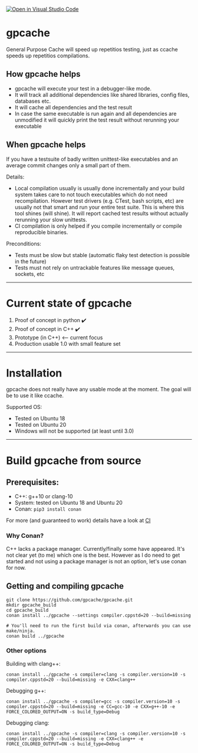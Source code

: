 [![Open in Visual Studio Code](https://open.vscode.dev/badges/open-in-vscode.svg)](https://open.vscode.dev/gpcache/gpcache)

# gpcache
General Purpose Cache will speed up repetitios testing, just as ccache speeds up repetitios compilations.

## How gpcache helps
- gpcache will execute your test in a debugger-like mode.
- It will track all additional dependencies like shared libraries, config files, databases etc.
- It will cache all dependencies and the test result
- In case the same executable is run again and all dependencies are unmodified it will quickly print the test result without rerunning your executable

## When gpcache helps
If you have a testsuite of badly written unittest-like executables and an average commit changes only a small part of them.

Details:
* Local compilation usually is usually done incrementally and your build system takes care to not touch executables which do not need recompilation.
  However test drivers (e.g. CTest, bash scripts, etc) are usually not that smart and run your entire test suite.
  This is where this tool shines (will shine). It will report cached test results without actually rerunning your slow unittests.
* CI compilation is only helped if you compile incrementally or compile reproducible binaries.

Preconditions:
* Tests must be slow but stable (automatic flaky test detection is possible in the future)
* Tests must not rely on untrackable features like message queues, sockets, etc

---

# Current state of gpcache
1. Proof of concept in python :heavy_check_mark:
2. Proof of concept in C++ :heavy_check_mark:
3. Prototype (in C++) <-- current focus
4. Production usable 1.0 with small feature set


---
# Installation
gpcache does not really have any usable mode at the moment.
The goal will be to use it like ccache.

Supported OS:
* Tested on Ubuntu 18
* Tested on Ubuntu 20
* Windows will not be supported (at least until 3.0)


---
# Build gpcache from source

## Prerequisites:
- C++: g++10 or clang-10
- System: tested on Ubuntu 18 and Ubuntu 20
- Conan: `pip3 install conan`

For more (and guaranteed to work) details have a look at [CI](.github/workflows/build.yaml)

### Why Conan?
C++ lacks a package manager. Currently/finally some have appeared.
It's not clear yet (to me) which one is the best.
However as I do need to get started and not using a package manager is not an option, let's use conan for now.


## Getting and compiling gpcache
```
git clone https://github.com/gpcache/gpcache.git
mkdir gpcache_build
cd gpcache_build
conan install ../gpcache --settings compiler.cppstd=20 --build=missing

# You'll need to run the first build via conan, afterwards you can use make/ninja.
conan build ../gpcache
```

### Other options
Building with clang++:
```
conan install ../gpcache -s compiler=clang -s compiler.version=10 -s compiler.cppstd=20 --build=missing -e CXX=clang++
```

Debugging g++:
```
conan install ../gpcache -s compiler=gcc -s compiler.version=10 -s compiler.cppstd=20 --build=missing -e CC=gcc-10 -e CXX=g++-10 -e FORCE_COLORED_OUTPUT=ON -s build_type=Debug
```

Debugging clang:
```
conan install ../gpcache -s compiler=clang -s compiler.version=10 -s compiler.cppstd=20 --build=missing -e CXX=clang++ -e FORCE_COLORED_OUTPUT=ON -s build_type=Debug
```
